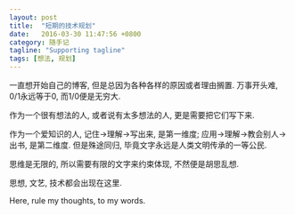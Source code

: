 ```yaml
---
layout: post
title:  "短期的技术规划"
date:   2016-03-30 11:47:56 +0800
category: 随手记
tagline: "Supporting tagline"
tags: [想法, 规划]
---
```

一直想开始自己的博客, 但是总因为各种各样的原因或者理由搁置. 万事开头难, 0/1永远等于0, 而1/0便是无穷大.

作为一个很有想法的人, 或者说有太多想法的人, 更是需要把它们写下来.

作为一个爱知识的人, 记住->理解->写出来, 是第一维度; 应用->理解->教会别人->出书, 是第二维度. 但是殊途同归, 毕竟文字永远是人类文明传承的一等公民.

思维是无限的, 所以需要有限的文字来约束体现, 不然便是胡思乱想.

思想, 文艺, 技术都会出现在这里.

Here, rule my thoughts, to my words.
